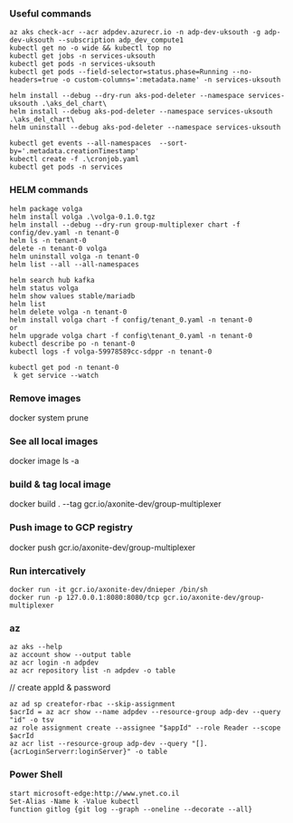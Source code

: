 ### Useful commands

~~~
az aks check-acr --acr adpdev.azurecr.io -n adp-dev-uksouth -g adp-dev-uksouth --subscription adp_dev_compute1
kubectl get no -o wide && kubectl top no
kubectl get jobs -n services-uksouth
kubectl get pods -n services-uksouth
kubectl get pods --field-selector=status.phase=Running --no-headers=true -o custom-columns=':metadata.name' -n services-uksouth

helm install --debug --dry-run aks-pod-deleter --namespace services-uksouth .\aks_del_chart\
helm install --debug aks-pod-deleter --namespace services-uksouth .\aks_del_chart\
helm uninstall --debug aks-pod-deleter --namespace services-uksouth

kubectl get events --all-namespaces  --sort-by='.metadata.creationTimestamp'
kubectl create -f .\cronjob.yaml
kubectl get pods -n services
~~~
### HELM commands
~~~
helm package volga
helm install volga .\volga-0.1.0.tgz
helm install --debug --dry-run group-multiplexer chart -f config/dev.yaml -n tenant-0
helm ls -n tenant-0
delete -n tenant-0 volga
helm uninstall volga -n tenant-0
helm list --all --all-namespaces

helm search hub kafka
helm status volga
helm show values stable/mariadb
helm list
helm delete volga -n tenant-0
helm install volga chart -f config/tenant_0.yaml -n tenant-0
or
helm upgrade volga chart -f config\tenant_0.yaml -n tenant-0
kubectl describe po -n tenant-0
kubectl logs -f volga-59978589cc-sdppr -n tenant-0

kubectl get pod -n tenant-0
 k get service --watch
~~~

### Remove images

docker system prune

### See all local images

docker image ls -a

### build & tag local image

docker build . --tag gcr.io/axonite-dev/group-multiplexer

### Push image to GCP registry

docker push gcr.io/axonite-dev/group-multiplexer

### Run intercatively
~~~
docker run -it gcr.io/axonite-dev/dnieper /bin/sh
docker run -p 127.0.0.1:8080:8080/tcp gcr.io/axonite-dev/group-multiplexer
~~~
### az 
~~~
az aks --help
az account show --output table
az acr login -n adpdev
az acr repository list -n adpdev -o table
~~~
// create appId & password 
~~~
az ad sp createfor-rbac --skip-assignment
$acrId = az acr show --name adpdev --resource-group adp-dev --query "id" -o tsv
az role assignment create --assignee "$appId" --role Reader --scope $acrId
az acr list --resource-group adp-dev --query "[].{acrLoginServerr:loginServer}" -o table
~~~
### Power Shell 
~~~
start microsoft-edge:http://www.ynet.co.il
Set-Alias -Name k -Value kubectl
function gitlog {git log --graph --oneline --decorate --all}
~~~

